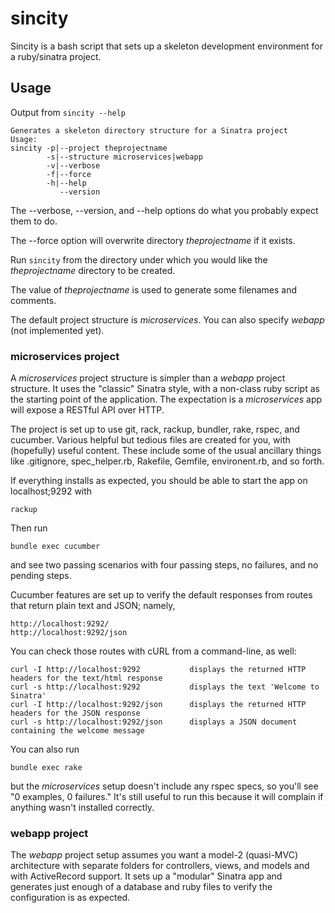 # sincity

Sincity is a bash script that sets up a skeleton development environment for a ruby/sinatra project.

## Usage

Output from ```sincity --help```

```shell
Generates a skeleton directory structure for a Sinatra project
Usage:
sincity -p|--project theprojectname
        -s|--structure microservices|webapp
        -v|--verbose
        -f|--force
        -h|--help
           --version
```

The --verbose, --version, and --help options do what you probably expect them to do.

The --force option will overwrite directory _theprojectname_ if it exists.

Run ```sincity``` from the directory under which you would like the _theprojectname_ directory to be created.

The value of _theprojectname_ is used to generate some filenames and comments.

The default project structure is _microservices_. You can also specify _webapp_ (not implemented yet).

### microservices project

A _microservices_ project structure is simpler than a _webapp_ project structure. It uses the "classic" Sinatra style, with a non-class ruby script as the starting point of the application. The expectation is a _microservices_ app will expose a RESTful API over HTTP.

The project is set up to use git, rack, rackup, bundler, rake, rspec, and cucumber. Various helpful but tedious files are created for you, with (hopefully) useful content. These include some of the usual ancillary things like .gitignore, spec_helper.rb, Rakefile, Gemfile, environent.rb, and so forth.

If everything installs as expected, you should be able to start the app on localhost;9292 with

```shell
rackup
```
Then run

 ```shell
bundle exec cucumber
```

and see two passing scenarios with four passing steps, no failures, and no pending steps.

Cucumber features are set up to verify the default responses from routes that return plain text and JSON; namely,

```shell
http://localhost:9292/
http://localhost:9292/json
```

You can check those routes with cURL from a command-line, as well:

```shell
curl -I http://localhost:9292           displays the returned HTTP headers for the text/html response
curl -s http://localhost:9292           displays the text 'Welcome to Sinatra'
curl -I http://localhost:9292/json      displays the returned HTTP headers for the JSON response
curl -s http://localhost:9292/json      displays a JSON document containing the welcome message
```

You can also run

```shell
bundle exec rake
```

but the _microservices_ setup doesn't include any rspec specs, so you'll see "0 examples, 0 failures." It's still useful to run this because it will complain if anything wasn't installed correctly.

### webapp project

The _webapp_ project setup assumes you want a model-2 (quasi-MVC) architecture with separate folders for controllers, views, and models and with ActiveRecord support. It sets up a "modular" Sinatra app and generates just enough of a database and ruby files to verify the configuration is as expected.
